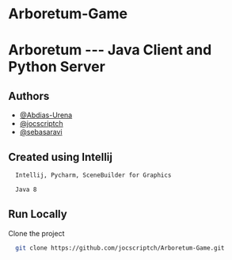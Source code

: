 # Arboretum-Game

# Arboretum --- Java Client and Python Server






## Authors
- [@Abdias-Urena](https://www.github.com/Abdias-Urena)
- [@jocscriptch](https://www.github.com/jocscriptch)
- [@sebasaravi](https://github.com/sebasaravi)


## Created using Intellij 
```bash
  Intellij, Pycharm, SceneBuilder for Graphics
```
```bash
  Java 8
```


## Run Locally

Clone the project

```bash
  git clone https://github.com/jocscriptch/Arboretum-Game.git
```

